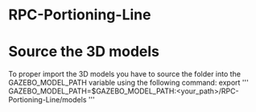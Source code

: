 # RPC-Portioning-Line


# Source the 3D models
To proper import the 3D models you have to source the folder into the GAZEBO_MODEL_PATH variable using the following command:
export 
'''
GAZEBO_MODEL_PATH=$GAZEBO_MODEL_PATH:<your_path>/RPC-Portioning-Line/models
'''
